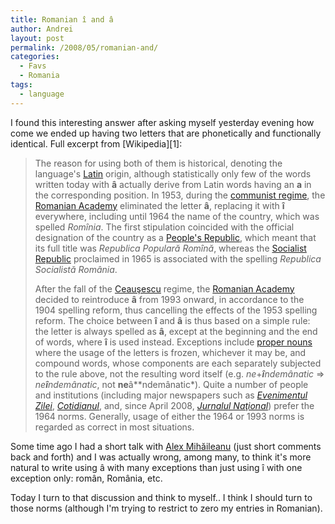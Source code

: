 ```yaml
---
title: Romanian î and â
author: Andrei
layout: post
permalink: /2008/05/romanian-and/
categories:
  - Favs
  - Romania
tags:
  - language
---
```

</p> 
I found this interesting answer after asking myself yesterday evening how come we ended up having two letters that are phonetically and functionally identical. Full excerpt from [Wikipedia][1]:

> The reason for using both of them is historical, denoting the language's [Latin][2] origin, although statistically only few of the words written today with **â** actually derive from Latin words having an **a** in the corresponding position. In 1953, during the [communist regime][3], the [Romanian Academy][4] eliminated the letter **â**, replacing it with **î** everywhere, including until 1964 the name of the country, which was spelled *Romînia*. The first stipulation coincided with the official designation of the country as a [People's Republic][5], which meant that its full title was *Republica Populară Romînă*, whereas the [Socialist Republic][6] proclaimed in 1965 is associated with the spelling *Republica Socialistă România*.
> 
> After the fall of the [Ceauşescu][7] regime, the [Romanian Academy][4] decided to reintroduce **â** from 1993 onward, in accordance to the 1904 spelling reform, thus cancelling the effects of the 1953 spelling reform. The choice between **î** and **â** is thus based on a simple rule: the letter is always spelled as **â**, except at the beginning and the end of words, where **î** is used instead. Exceptions include [proper nouns][8] where the usage of the letters is frozen, whichever it may be, and compound words, whose components are each separately subjected to the rule above, not the resulting word itself (e.g. *ne*+***î**ndemânatic* => *ne**î**ndemânatic*, not **ne**â**ndemânatic*). Quite a number of people and institutions (including major newspapers such as *[Evenimentul Zilei][9]*, *[Cotidianul][10]*, and, since April 2008, *[Jurnalul Naţional][11]*) prefer the 1964 norms. Generally, usage of either the 1964 or 1993 norms is regarded as correct in most situations.

Some time ago I had a short talk with [Alex Mihăileanu][12] (just short comments back and forth) and I was actually wrong, among many, to think it's more natural to write using â with many exceptions than just using î with one exception only: român, România, etc.

Today I turn to that discussion and think to myself.. I think I should turn to those norms (although I'm trying to restrict to zero my entries in Romanian).

 [1]: http://en.wikipedia.org/wiki/Romanian_alphabet#.C3.8E_and_.C3.82
 [2]: http://en.wikipedia.org/wiki/Latin_language
 [3]: http://en.wikipedia.org/wiki/Communist_Romania
 [4]: http://en.wikipedia.org/wiki/Romanian_Academy
 [5]: http://en.wikipedia.org/wiki/People%27s_Republic
 [6]: http://en.wikipedia.org/wiki/Communist_state
 [7]: http://en.wikipedia.org/wiki/Nicolae_Ceau%C5%9Fescu
 [8]: http://en.wikipedia.org/wiki/Proper_noun
 [9]: http://en.wikipedia.org/wiki/Evenimentul_Zilei
 [10]: http://en.wikipedia.org/wiki/Cotidianul
 [11]: http://en.wikipedia.org/wiki/Jurnalul_Na%C5%A3ional
 [12]: http://subiectiv.ro/random/de-ce-nu-scriu-ca-ei/